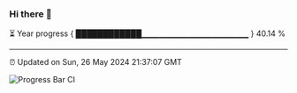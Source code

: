 ### Hi there 👋

⏳ Year progress { ████████████▁▁▁▁▁▁▁▁▁▁▁▁▁▁▁▁▁▁ } 40.14 %

---

⏰ Updated on Sun, 26 May 2024 21:37:07 GMT

![Progress Bar CI](https://github.com/IshwaranRudhara/GIT-ACTION/workflows/Progress%20Bar%20CI/badge.svg)
